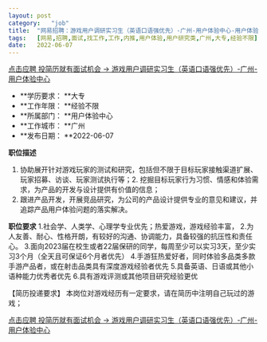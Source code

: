 ```yaml
---
layout:	post
category:	"job"
title:	"网易招聘：游戏用户调研实习生（英语口语强优先）-广州-用户体验中心-用户体验-用户研究类-广州大专经验不限"
tags:	[网易,招聘,面试,找工作,工作,内推,用户体验,用户研究类,广州,大专,经验不限]
date:	2022-06-07
---
```


[点击应聘 投简历就有面试机会 -> 游戏用户调研实习生（英语口语强优先）-广州-用户体验中心](http://mobile.bole.netease.com/bole/boleDetail?id=20254&employeeId=346f03c3cda5f04c&key=all)



- **学历要求： **大专
- **工作年限： **经验不限
- **所属部门： **用户体验中心
- **工作城市： **广州
- **发布日期： **2022-06-07



**职位描述**
1. 协助展开针对游戏玩家的测试和研究，包括但不限于目标玩家接触渠道扩展、玩家招募、访谈、玩家测试执行等；2. 挖掘目标玩家行为习惯、情感和体验需求，为产品的开发与设计提供有价值的信息；
3. 跟进产品开发，开展竞品研究，为公司的产品设计提供专业的意见和建议，并追踪产品用户体验问题的落实解决。





**职位要求**
1.社会学、人类学、心理学专业优先；热爱游戏，游戏经验丰富，
2.为人友善、耐心、性格开朗，有较好的沟通、协调能力，具备较强的抗压性和责任心。
3.面向2023届在校生或者22届保研的同学，每周至少可以实习3天，至少实习3个月（全天且可保证6个月者优先）
4.手游狂热爱好者，同时体验多品类多款手游产品者，或在射击品类具有深度游戏经验者优先
5.具备英语、日语或其他小语种能力优秀者优先
6.具有游戏评测或其他项目研究经验更优

【简历投递要求】
本岗位对游戏经历有一定要求，请在简历中注明自己玩过的游戏；




[点击应聘 投简历就有面试机会 -> 游戏用户调研实习生（英语口语强优先）-广州-用户体验中心](http://mobile.bole.netease.com/bole/boleDetail?id=20254&employeeId=346f03c3cda5f04c&key=all)